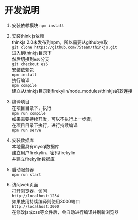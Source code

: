开发说明
======
1. 安装依赖模块
```npm install```


1. 安装think js依赖  
thinkjs 2.0未发布到npm，所以需要从github拉取  
```git clone https://github.com/75team/thinkjs.git```  
进入到thinkjs目录下  
然后切换到`es6`分支  
```git checkout es6```  
安装依赖包  
```npm install```  
执行编译  
```npm compile```  
建立从thinkjs目录到firekylin/node_modules/thinkjs的软连接  


1. 编译项目  
在项目目录下，执行  
```npm run compile```  
如果需要持续开发，可以不执行上一步骤，  
在项目目录下执行，进行持续编译  
```npm run serve```  


1. 安装数据库  
本地需具有mysql数据库  
建立用户firekylin，密码firekylin  
并建立firekylin数据库  


1. 启动服务器  
```npm run start```


1. 访问web页面  
打开浏览器，访问  
```http://localhost:1234```  
如果使用持续编译则使用3000端口  
```http://localhost:3000```  
在修改js或css等文件后，会自动进行编译并刷新浏览器
